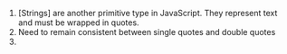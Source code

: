 1. [Strings] are another primitive type in JavaScript. They represent text and must be wrapped in quotes. 
2. Need to remain consistent between single quotes and double quotes
3. 
